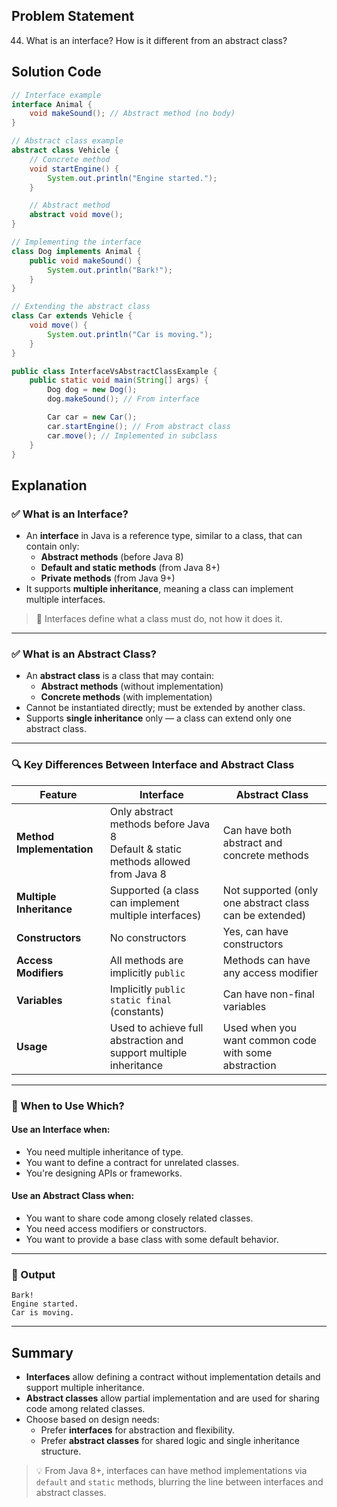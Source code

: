 ## Problem Statement  
44. What is an interface? How is it different from an abstract class?

## Solution Code  
```java
// Interface example
interface Animal {
    void makeSound(); // Abstract method (no body)
}

// Abstract class example
abstract class Vehicle {
    // Concrete method
    void startEngine() {
        System.out.println("Engine started.");
    }

    // Abstract method
    abstract void move();
}

// Implementing the interface
class Dog implements Animal {
    public void makeSound() {
        System.out.println("Bark!");
    }
}

// Extending the abstract class
class Car extends Vehicle {
    void move() {
        System.out.println("Car is moving.");
    }
}

public class InterfaceVsAbstractClassExample {
    public static void main(String[] args) {
        Dog dog = new Dog();
        dog.makeSound(); // From interface

        Car car = new Car();
        car.startEngine(); // From abstract class
        car.move(); // Implemented in subclass
    }
}
```

## Explanation  

### ✅ What is an Interface?
- An **interface** in Java is a reference type, similar to a class, that can contain only:
  - **Abstract methods** (before Java 8)
  - **Default and static methods** (from Java 8+)
  - **Private methods** (from Java 9+)
- It supports **multiple inheritance**, meaning a class can implement multiple interfaces.

> 📌 Interfaces define what a class must do, not how it does it.

---

### ✅ What is an Abstract Class?
- An **abstract class** is a class that may contain:
  - **Abstract methods** (without implementation)
  - **Concrete methods** (with implementation)
- Cannot be instantiated directly; must be extended by another class.
- Supports **single inheritance** only — a class can extend only one abstract class.

---

### 🔍 Key Differences Between Interface and Abstract Class

| Feature | Interface | Abstract Class |
|--------|-----------|----------------|
| **Method Implementation** | Only abstract methods before Java 8<br>Default & static methods allowed from Java 8 | Can have both abstract and concrete methods |
| **Multiple Inheritance** | Supported (a class can implement multiple interfaces) | Not supported (only one abstract class can be extended) |
| **Constructors** | No constructors | Yes, can have constructors |
| **Access Modifiers** | All methods are implicitly `public` | Methods can have any access modifier |
| **Variables** | Implicitly `public static final` (constants) | Can have non-final variables |
| **Usage** | Used to achieve full abstraction and support multiple inheritance | Used when you want common code with some abstraction |

---

### 🔄 When to Use Which?

#### Use an **Interface** when:
- You need multiple inheritance of type.
- You want to define a contract for unrelated classes.
- You're designing APIs or frameworks.

#### Use an **Abstract Class** when:
- You want to share code among closely related classes.
- You need access modifiers or constructors.
- You want to provide a base class with some default behavior.

---

### 📁 Output  
```
Bark!
Engine started.
Car is moving.
```

---

## Summary  
- **Interfaces** allow defining a contract without implementation details and support multiple inheritance.
- **Abstract classes** allow partial implementation and are used for sharing code among related classes.
- Choose based on design needs:
  - Prefer **interfaces** for abstraction and flexibility.
  - Prefer **abstract classes** for shared logic and single inheritance structure.

> 💡 From Java 8+, interfaces can have method implementations via `default` and `static` methods, blurring the line between interfaces and abstract classes.